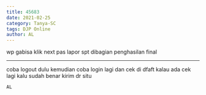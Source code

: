 ```yaml
---
title: 45683
date: 2021-02-25
category: Tanya-SC
tags: DJP Online
author: AL
---
```


wp gabisa klik next pas lapor spt dibagian penghasilan final

---

coba logout dulu kemudian coba login lagi dan cek di dfaft kalau ada cek lagi kalu sudah benar kirim dr situ

`AL`
